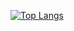 

[![Top Langs](https://github-readme-stats.vercel.app/api/top-langs/?username=akelch11&layout=pie)](https://github.com/akelch11)

